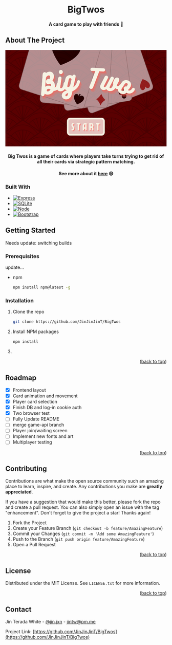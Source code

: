 <h1 align="center">
  <br>
  BigTwos
  <br>
</h1>

<h4 align="center">A card game to play with friends 🎲</h4>

<!-- ABOUT THE PROJECT -->
## About The Project
<div align="center">
<img src="images/title.png" alt="Start Screen" height="300">
</div>

<h4 align="center">
Big Twos is a game of cards where players take turns trying to get rid of all their cards via strategic pattern matching.
</h4>
<h4 align="center">
See more about it <a href="https://www.wikihow.com/Play-Big-Two">here</a> 😄
</h4>

### Built With
* [![Express][Express]][Express-url]
* [![SQLite][SQLite]][SQLite-url]
* [![Node][Node.js]][Node-url]
* [![Bootstrap][Bootstrap.com]][Bootstrap-url]

<!-- GETTING STARTED -->
## Getting Started

Needs update: switching builds

### Prerequisites
update...
* npm
  ```sh
  npm install npm@latest -g
  ```

### Installation

1. Clone the repo
   ```sh
   git clone https://github.com/JinJinJinT/BigTwos
   ```
2. Install NPM packages
   ```sh
   npm install
   ```
3.

<p align="right">(<a href="#readme-top">back to top</a>)</p>

<!-- ROADMAP -->
## Roadmap

- [x] Frontend layout
- [x] Card animation and movement
- [x] Player card selection
- [x] Finish DB and log-in cookie auth
- [x] Two browser test
- [ ] Fully Update README
- [ ] merge game-api branch
- [ ] Player join/waiting screen
- [ ] Implement new fonts and art
- [ ] Multiplayer testing

<p align="right">(<a href="#readme-top">back to top</a>)</p>

<!-- CONTRIBUTING -->
## Contributing

Contributions are what make the open source community such an amazing place to learn, inspire, and create. Any contributions you make are **greatly appreciated**.

If you have a suggestion that would make this better, please fork the repo and create a pull request. You can also simply open an issue with the tag "enhancement".
Don't forget to give the project a star! Thanks again!

1. Fork the Project
2. Create your Feature Branch (`git checkout -b feature/AmazingFeature`)
3. Commit your Changes (`git commit -m 'Add some AmazingFeature'`)
4. Push to the Branch (`git push origin feature/AmazingFeature`)
5. Open a Pull Request

<p align="right">(<a href="#readme-top">back to top</a>)</p>

<!-- LICENSE -->
## License

Distributed under the MIT License. See `LICENSE.txt` for more information.

<p align="right">(<a href="#readme-top">back to top</a>)</p>

<!-- CONTACT -->
## Contact
Jin Terada White - [@jin.jxn](https://instagram.com/jin.jxn) - jintw@pm.me

Project Link: [https://github.com/JinJinJinT/BigTwos](https://github.com/JinJinJinT/BigTwos)

<!-- MARKDOWN LINKS & IMAGES -->
<!-- https://www.markdownguide.org/basic-syntax/#reference-style-links -->
[linkedin-shield]: https://img.shields.io/badge/-LinkedIn-black.svg?style=for-the-badge&logo=linkedin&colorB=555
[linkedin-url]: https://linkedin.com/in/othneildrew
[Express]: https://img.shields.io/badge/Express-000000?style=for-the-badge&logo=express&logoColor=white
[Express-url]: https://expressjs.com/
[Node.js]: https://img.shields.io/badge/NodeJS-e5e4d7?style=for-the-badge&logo=node.js&logoColor=339933
[Node-url]: https://nodejs.org/en/
[SQLite]: https://img.shields.io/badge/SQLite-f36152?style=for-the-badge&logo=sqlite&logoColor=003B57
[SQLite-url]: https://www.sqlite.org/index.html
[Bootstrap.com]: https://img.shields.io/badge/Bootstrap-563D7C?style=for-the-badge&logo=bootstrap&logoColor=white
[Bootstrap-url]: https://getbootstrap.com
